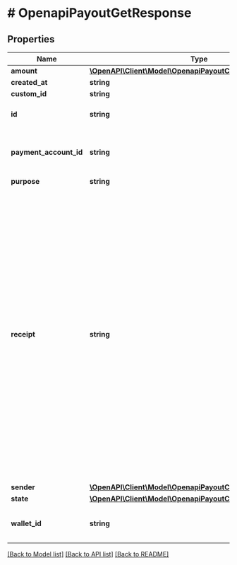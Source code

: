 # # OpenapiPayoutGetResponse

## Properties

Name | Type | Description | Notes
------------ | ------------- | ------------- | -------------
**amount** | [**\OpenAPI\Client\Model\OpenapiPayoutCreateResponseAmount**](OpenapiPayoutCreateResponseAmount.md) |  | [optional]
**created_at** | **string** |  | [optional]
**custom_id** | **string** |  | [optional]
**id** | **string** | The payout unique identifier | [optional]
**payment_account_id** | **string** | The recipient payment account receiving funds | [optional]
**purpose** | **string** |  | [optional]
**receipt** | **string** | The reference provided by the recipient account&#39;s actual bank or telco on a successful payout.  &gt; ⚠️ &gt; It&#39;s important to be aware that this information might not be accessible for every payout. If there&#39;s no way for us to obtain it, this property will be omitted entirely. Hence, we highly recommend implementing conditional checks to confirm the presence of this property. | [optional]
**sender** | [**\OpenAPI\Client\Model\OpenapiPayoutCreateResponseSender**](OpenapiPayoutCreateResponseSender.md) |  | [optional]
**state** | [**\OpenAPI\Client\Model\OpenapiPayoutCreateResponseState**](OpenapiPayoutCreateResponseState.md) |  | [optional]
**wallet_id** | **string** | The wallet ID from which the money will disburse | [optional]

[[Back to Model list]](../../README.md#models) [[Back to API list]](../../README.md#endpoints) [[Back to README]](../../README.md)
